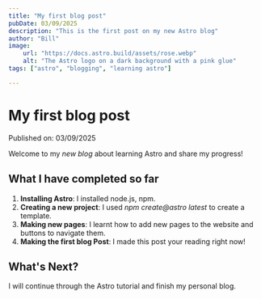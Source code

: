 ```yaml
---
title: "My first blog post"
pubDate: 03/09/2025
description: "This is the first post on my new Astro blog"
author: "Bill"
image:
    url: "https://docs.astro.build/assets/rose.webp"
    alt: "The Astro logo on a dark background with a pink glue"
tags: ["astro", "blogging", "learning astro"]

---
```


# My first blog post

Published on: 03/09/2025

Welcome to my _new blog_ about learning Astro and share my progress!

## What I have completed so far
1. **Installing Astro**: I installed node.js, npm.
2. **Creating a new project**: I used _npm create@astro latest_ to create a template.
3. **Making new pages**: I learnt how to add new pages to the website and buttons to navigate them.
4. **Making the first blog Post**: I made this post your reading right now!

## What's Next?
I will continue through the Astro tutorial and finish my personal blog.